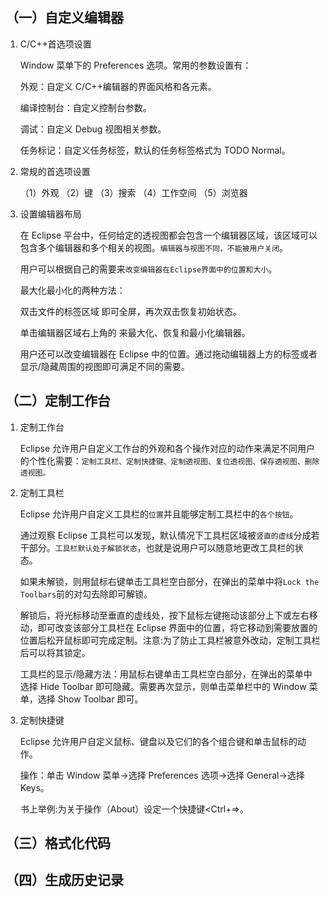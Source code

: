 ## （一）自定义编辑器

1. C/C++首选项设置

   Window 菜单下的 Preferences 选项。常用的参数设置有：

   外观：自定义 C/C++编辑器的界面风格和各元素。

   编译控制台：自定义控制台参数。

   调试：自定义 Debug 视图相关参数。

   任务标记：自定义任务标签，默认的任务标签格式为 TODO Normal。

2. 常规的首选项设置

   （1）外观
   （2）键
   （3）搜索
   （4）工作空间
   （5）浏览器

3. 设置编辑器布局

   在 Eclipse 平台中，任何给定的透视图都会包含一个编辑器区域，该区域可以包含多个编辑器和多个相关的视图。`编辑器与视图不同，不能被用户关闭`。

   用户可以根据自己的需要来`改变编辑器在Eclipse界面中的位置和大小`。

   最大化最小化的两种方法：

   双击文件的标签区域 即可全屏，再次双击恢复初始状态。

   单击编辑器区域右上角的 来最大化、恢复和最小化编辑器。

   用户还可以改变编辑器在 Eclipse 中的位置。通过拖动编辑器上方的标签或者显示/隐藏周围的视图即可满足不同的需要。

## （二）定制工作台

1. 定制工作台

   Eclipse 允许用户自定义工作台的外观和各个操作对应的动作来满足不同用户的个性化需要：`定制工具栏、定制快捷键、定制透视图、复位透视图、保存透视图、删除透视图。`

2. 定制工具栏

   Eclipse 允许用户自定义工具栏的`位置`并且能够定制工具栏中的`各个按钮`。

   通过观察 Eclipse 工具栏可以发现，默认情况下工具栏区域被`竖直的虚线`分成若干部分。`工具栏默认处于解锁状态`，也就是说用户可以随意地更改工具栏的状态。

   如果未解锁，则用鼠标右键单击工具栏空白部分，在弹出的菜单中将`Lock the Toolbars`前的对勾去除即可解锁。

   解锁后，将光标移动至垂直的虚线处，按下鼠标左键拖动该部分上下或左右移动，即可改变该部分工具栏在 Eclipse 界面中的位置，将它移动到需要放置的位置后松开鼠标即可完成定制。注意:为了防止工具栏被意外改动，定制工具栏后可以将其锁定。

   工具栏的显示/隐藏方法：用鼠标右键单击工具栏空白部分，在弹出的菜单中选择 Hide Toolbar 即可隐藏。需要再次显示，则单击菜单栏中的 Window 菜单，选择 Show Toolbar 即可。

3. 定制快捷键

   Eclipse 允许用户自定义鼠标、键盘以及它们的各个组合键和单击鼠标的动作。

   操作：单击 Window 菜单->选择 Preferences 选项->选择 General->选择 Keys。

   书上举例:为关于操作（About）设定一个快捷键<Ctrl+=>。

## （三）格式化代码

## （四）生成历史记录
